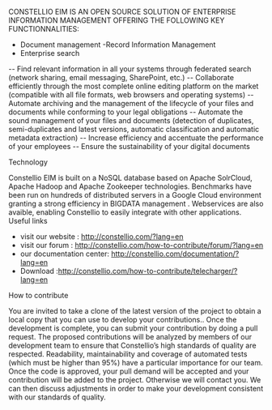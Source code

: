 CONSTELLIO EIM IS AN OPEN SOURCE SOLUTION OF ENTERPRISE INFORMATION MANAGEMENT OFFERING THE FOLLOWING KEY FUNCTIONNALITIES:
 
- Document management
-Record Information Management
- Enterprise search
 
-- Find relevant information in all your systems through federated search (network sharing, email messaging, SharePoint, etc.)
-- Collaborate efficiently through the most complete online editing platform on the market (compatible with all file formats, web browsers and operating systems)
-- Automate archiving and the management of the lifecycle of your files and documents while conforming to your legal obligations
-- Automate the sound management of your files and documents (detection of duplicates, semi-duplicates and latest versions, automatic classification and automatic metadata extraction)
-- Increase efficiency and accentuate the performance of your employees
-- Ensure the sustainability of your digital documents
 
Technology

Constellio EIM is built on a NoSQL database based on Apache SolrCloud, Apache Hadoop and Apache Zookeeper technologies. Benchmarks have been run on hundreds of distributed servers in a Google Cloud environment granting a strong efficiency in BIGDATA management . Webservices are also avaible, enabling Constellio to easily integrate with other applications.
Useful links
- visit our website : http://constellio.com/?lang=en
- visit our forum : http://constellio.com/how-to-contribute/forum/?lang=en
-	our documentation center: http://constellio.com/documentation/?lang=en
-	Download :http://constellio.com/how-to-contribute/telecharger/?lang=en

How to contribute

You are invited to take a clone of the latest version of the project to obtain a local copy that you can use to develop your contributions.. Once the development is complete, you can submit your contribution by doing a pull request. The proposed contributions will be analyzed by members of our development team to ensure that Constellio’s high standards of quality are respected. Readability, maintainability and coverage of automated tests (which must be higher than 95%) have a particular importance for our team. Once the code is approved, your pull demand will be accepted and your contribution will be added to the project. Otherwise we will contact you. We can then discuss adjustments in order to make your development consistent with our standards of quality.
